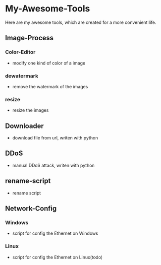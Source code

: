 # My-Awesome-Tools
Here are my awesome tools, which are created for a more convenient life.
## Image-Process
### Color-Editor
- modify one kind of color of a image

### dewatermark
- remove the watermark of the images

### resize
- resize the images

## Downloader
- download file from url, writen with python

## DDoS
- manual DDoS attack, writen with python

## rename-script
- rename script

## Network-Config
### Windows
- script for config the Ethernet on Windows
### Linux
- script for config the Ethernet on Linux(todo)
